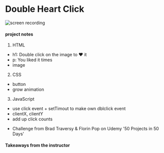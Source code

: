 # Double Heart Click

![screen recording](https://media.giphy.com/media/gKIK1QAglSBAX8H33f/giphy.gif)

#### project notes

1. HTML
- h1: Double click on the image to ❤️ it
- p: You liked it <span><span> times
- image

2. CSS
- button
- grow animation

3. JavaScript
- use click event + setTimout to make own dblclick event
- clientX, clientY
- add up click counts

+ Challenge from Brad Traversy & Florin Pop on Udemy '50 Projects in 50 Days'

#### Takeaways from the instructor
